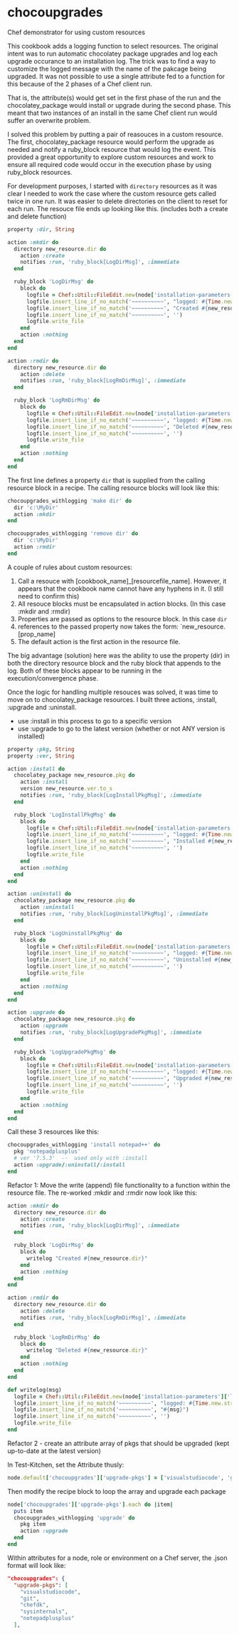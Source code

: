 # chocoupgrades

Chef demonstrator for using custom resources

This cookbook adds a logging function to select resources. The original intent was to run automatic chocolatey package upgrades and log each upgrade occurance to an installation log. The trick was to find a way to customize the logged message with the name of the pakcage being upgraded. It was not possible to use a single attribute fed to a function for this because of the 2 phases of a Chef client run.

That is, the attribute(s) would get set in the first phase of the run and the chocolatey_package would install or upgrade during the second phase. This meant that two instances of an install in the same Chef client run would suffer an overwrite problem.

I solved this problem by putting a pair of reasouces in a custom resource. The first, chocolatey_package resource would perform the upgrade as needed and notify a ruby_block resource that would log the event. This provided a great opportunity to explore custom resources and work to ensure all required code would occur in the execution phase by using ruby_block resources.

For development purposes, I started with `directory` resources as it was clear I needed to work the case where the custom resource gets called twice in one run. It was easier to delete directories on the client to reset for each run. The resouce file ends up looking like this. (includes both a create and delete function)

```ruby
property :dir, String

action :mkdir do
  directory new_resource.dir do
    action :create
    notifies :run, 'ruby_block[LogDirMsg]', :immediate
  end

  ruby_block 'LogDirMsg' do
    block do
      logfile = Chef::Util::FileEdit.new(node['installation-parameters']['log-file'].to_s)
      logfile.insert_line_if_no_match('~~~~~~~~~~', "logged: #{Time.new.strftime('%Y-%m-%d %H:%M:%S')}")
      logfile.insert_line_if_no_match('~~~~~~~~~~', "Created #{new_resource.dir}")
      logfile.insert_line_if_no_match('~~~~~~~~~~', '')
      logfile.write_file
    end
    action :nothing
  end
end

action :rmdir do
  directory new_resource.dir do
    action :delete
    notifies :run, 'ruby_block[LogRmDirMsg]', :immediate
  end

  ruby_block 'LogRmDirMsg' do
    block do
      logfile = Chef::Util::FileEdit.new(node['installation-parameters']['log-file'].to_s)
      logfile.insert_line_if_no_match('~~~~~~~~~~', "logged: #{Time.new.strftime('%Y-%m-%d %H:%M:%S')}")
      logfile.insert_line_if_no_match('~~~~~~~~~~', "Deleted #{new_resource.dir}")
      logfile.insert_line_if_no_match('~~~~~~~~~~', '')
      logfile.write_file
    end
    action :nothing
  end
end
```

The first line defines a property `dir` that is supplied from the calling resource block in a recipe. The calling resource blocks will look like this:

```ruby
chocoupgrades_withlogging 'make dir' do
  dir 'c:\MyDir'
  action :mkdir
end

chocoupgrades_withlogging 'remove dir' do
  dir 'c:\MyDir'
  action :rmdir
end
```

A couple of rules about custom resources:
1. Call a resouce with [cookbook_name]_[resourcefile_name]. However, it appears that the cookbook name cannot have any hyphens in it. (I still need to confirm this)
2. All resouce blocks must be encapsulated in action blocks. (In this case :mkdir and :rmdir)
3. Properties are passed as options to the resource block. In this case `dir`
4. references to the passed property now takes the form: `new_resource.[prop_name]
5. The default action is the first action in the resource file.

The big advantage (solution) here was the ability to use the property (dir) in both the directory resource block and the ruby block that appends to the log. Both of these blocks appear to be running in the execution/convergence phase.

Once the logic for handling multiple resouces was solved, it was time to move on to chocolatey_package resources. I built three actions, :install, :upgrade and :uninstall.

* use :install in this process to go to a specific version
* use :upgrade to go to the latest version (whether or not ANY version is installed)

```ruby
property :pkg, String
property :ver, String

action :install do
  chocolatey_package new_resource.pkg do
    action :install
    version new_resource.ver.to_s
    notifies :run, 'ruby_block[LogInstallPkgMsg]', :immediate
  end

  ruby_block 'LogInstallPkgMsg' do
    block do
      logfile = Chef::Util::FileEdit.new(node['installation-parameters']['log-file'].to_s)
      logfile.insert_line_if_no_match('~~~~~~~~~~', "logged: #{Time.new.strftime('%Y-%m-%d %H:%M:%S')}")
      logfile.insert_line_if_no_match('~~~~~~~~~~', "Installed #{new_resource.pkg}")
      logfile.insert_line_if_no_match('~~~~~~~~~~', '')
      logfile.write_file
    end
    action :nothing
  end
end

action :uninstall do
  chocolatey_package new_resource.pkg do
    action :uninstall
    notifies :run, 'ruby_block[LogUninstallPkgMsg]', :immediate
  end

  ruby_block 'LogUninstallPkgMsg' do
    block do
      logfile = Chef::Util::FileEdit.new(node['installation-parameters']['log-file'].to_s)
      logfile.insert_line_if_no_match('~~~~~~~~~~', "logged: #{Time.new.strftime('%Y-%m-%d %H:%M:%S')}")
      logfile.insert_line_if_no_match('~~~~~~~~~~', "Uninstalled #{new_resource.pkg}")
      logfile.insert_line_if_no_match('~~~~~~~~~~', '')
      logfile.write_file
    end
    action :nothing
  end
end

action :upgrade do
  chocolatey_package new_resource.pkg do
    action :upgrade
    notifies :run, 'ruby_block[LogUpgradePkgMsg]', :immediate
  end

  ruby_block 'LogUpgradePkgMsg' do
    block do
      logfile = Chef::Util::FileEdit.new(node['installation-parameters']['log-file'].to_s)
      logfile.insert_line_if_no_match('~~~~~~~~~~', "logged: #{Time.new.strftime('%Y-%m-%d %H:%M:%S')}")
      logfile.insert_line_if_no_match('~~~~~~~~~~', "Upgraded #{new_resource.pkg}")
      logfile.insert_line_if_no_match('~~~~~~~~~~', '')
      logfile.write_file
    end
    action :nothing
  end
end
```

Call these 3 resources like this:
```ruby
chocoupgrades_withlogging 'install notepad++' do
  pkg 'notepadplusplus'
  # ver '7.5.3'  --  used only with :install
  action :upgrade/:uninstall/:install
end
```

Refactor 1: Move the write (append) file functionality to a function within the resource file. The re-worked :mkdir and :rmdir now look like this:

```ruby
action :mkdir do
  directory new_resource.dir do
    action :create
    notifies :run, 'ruby_block[LogDirMsg]', :immediate
  end

  ruby_block 'LogDirMsg' do
    block do
      writelog "Created #{new_resource.dir}"
    end
    action :nothing
  end
end

action :rmdir do
  directory new_resource.dir do
    action :delete
    notifies :run, 'ruby_block[LogRmDirMsg]', :immediate
  end

  ruby_block 'LogRmDirMsg' do
    block do
      writelog "Deleted #{new_resource.dir}"
    end
    action :nothing
  end
end

def writelog(msg)
  logfile = Chef::Util::FileEdit.new(node['installation-parameters']['log-file'].to_s)
  logfile.insert_line_if_no_match('~~~~~~~~~~', "logged: #{Time.new.strftime('%Y-%m-%d %H:%M:%S')}")
  logfile.insert_line_if_no_match('~~~~~~~~~~', "#{msg}")
  logfile.insert_line_if_no_match('~~~~~~~~~~', '')
  logfile.write_file
end
```

Refactor 2 - create an attribute array of pkgs that should be upgraded (kept up-to-date at the latest version)

In Test-Kitchen, set the Attribute thusly:
```ruby
node.default['chocoupgrades']['upgrade-pkgs'] = ['visualstudiocode', 'git', 'chefdk', 'sysinternals', 'notepadplusplus']
```

Then modify the recipe block to loop the array and upgrade each package
```ruby
node['chocoupgrades']['upgrade-pkgs'].each do |item|
  puts item
  chocoupgrades_withlogging 'upgrade' do
    pkg item
    action :upgrade
  end
end
```

Within attributes for a node, role or environment on a Chef server, the .json format will look like:
```json
"chocoupgrades": {
  "upgrade-pkgs": [
    "visualstudiocode",
    "git",
    "chefdk",
    "sysinternals",
    "notepadplusplus"
  ],
```